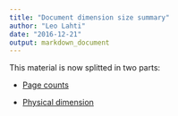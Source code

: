 ```yaml
---
title: "Document dimension size summary"
author: "Leo Lahti"
date: "2016-12-21"
output: markdown_document
---
```


This material is now splitted in two parts:

  * [Page counts](pagecount.md)

  * [Physical dimension](dimension.md)


